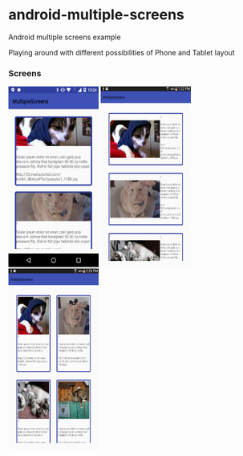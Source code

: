 # android-multiple-screens
Android multiple screens example

Playing around with different possibilities of Phone and Tablet layout

### Screens
<img src="screens/phone.png" width="180px" height="360px">
<img src="screens/tablet.png" width="180px" height="360px">
<img src="screens/tablet_2cols.png" width="180px" height="360px">
